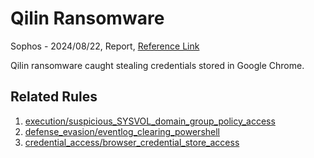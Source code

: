 # Qilin Ransomware

Sophos - 2024/08/22, Report, [Reference Link](https://news.sophos.com/en-us/2024/08/22/qilin-ransomware-caught-stealing-credentials-stored-in-google-chrome/)

Qilin ransomware caught stealing credentials stored in Google Chrome.

## Related Rules
1. [execution/suspicious_SYSVOL_domain_group_policy_access](https://github.com/Inovasys-CS/EDI/tree/main/emulation_and_detection/execution/suspicious_SYSVOL_domain_group_policy_access)
2. [defense_evasion/eventlog_clearing_powershell](https://github.com/Inovasys-CS/EDI/tree/main/emulation_and_detection/defense_evasion/eventlog_clearing_powershell)
3. [credential_access/browser_credential_store_access](https://github.com/Inovasys-CS/EDI/tree/main/emulation_and_detection/credential_access/browser_credential_store_access)

